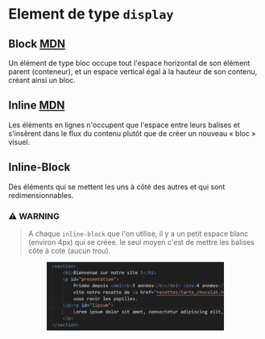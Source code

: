 # Element de type `display`

## Block [MDN](https://developer.mozilla.org/fr/docs/Web/HTML/Block-level_elements)

Un élément de type bloc occupe tout l'espace horizontal de son élément parent (conteneur), et un espace vertical égal à la hauteur de son contenu, créant ainsi un bloc.

## Inline [MDN](https://developer.mozilla.org/fr/docs/Web/HTML/Inline_elements)

Les éléments en lignes n'occupent que l'espace entre leurs balises et s'insèrent dans le flux du contenu plutôt que de créer un nouveau « bloc » visuel.

## Inline-Block

Des éléments qui se mettent les uns à côté des autres et qui sont redimensionnables.

### ⚠️ WARNING
> A chaque `inline-block` que l'on utilise, il y a un petit espace blanc (environ 4px) qui se créee. le seul moyen c'est de mettre les balises côte à cote (aucun trou).

<p align="center">
  <img src='img/Inline_Block.jpg'  width='70%'>
</p>
